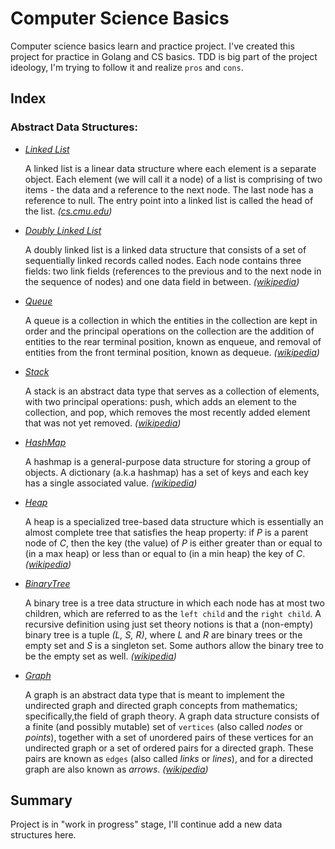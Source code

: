 # Computer Science Basics

Computer science basics learn and practice project.
I've created this project for practice in Golang and CS basics.
TDD is big part of the project ideology, I'm trying to follow it and realize `pros` and `cons`.

## Index

### Abstract Data Structures:

- *[Linked List](https://github.com/zhikiri/data-structs/tree/master/linkedlist)*

    A linked list is a linear data structure where each element is a separate object.
    Each element (we will call it a node) of a list is comprising of two items - the data and a reference to the next node.
    The last node has a reference to null.
    The entry point into a linked list is called the head of the list.
    _([cs.cmu.edu](https://www.cs.cmu.edu/~adamchik/15-121/lectures/Linked%20Lists/linked%20lists.html))_

- *[Doubly Linked List](https://github.com/zhikiri/data-structs/tree/master/doublylinkedlist)*

    A doubly linked list is a linked data structure that consists of a set of sequentially linked records called nodes.
    Each node contains three fields: two link fields (references to the previous and to the next node in the sequence of nodes) and one data field in between.
    _([wikipedia](https://www.google.com/url?sa=t&rct=j&q=&esrc=s&source=web&cd=3&cad=rja&uact=8&ved=2ahUKEwjq0rKZl-bfAhXjTN8KHTpzCNQQFjACegQIBxAM&url=https%3A%2F%2Fen.wikipedia.org%2Fwiki%2FDoubly_linked_list&usg=AOvVaw2i79U3eC1SVbc0Lb_p3SaA))_

- *[Queue](https://github.com/zhikiri/data-structs/tree/master/Queue)*

    A queue is a collection in which the entities in the collection are kept in order and the principal operations on the collection are the addition of entities to the rear terminal position, known as enqueue, and removal of entities from the front terminal position, known as dequeue.
    _([wikipedia](https://www.google.com/url?sa=t&rct=j&q=&esrc=s&source=web&cd=29&cad=rja&uact=8&ved=2ahUKEwiYqcXxl-bfAhWMnOAKHW02CYwQmhMwHHoECAcQAg&url=https%3A%2F%2Fen.wikipedia.org%2Fwiki%2FQueue_(abstract_data_type)&usg=AOvVaw1BO0VgZx0kEjEbyNKGm-AY))_

- *[Stack](https://github.com/zhikiri/data-structs/tree/master/Stack)*

    A stack is an abstract data type that serves as a collection of elements, with two principal operations: push, which adds an element to the collection, and pop, which removes the most recently added element that was not yet removed.
    _([wikipedia](https://www.google.com/url?sa=t&rct=j&q=&esrc=s&source=web&cd=33&cad=rja&uact=8&ved=2ahUKEwiXvr-2mObfAhXvmuAKHYRGAz8QmhMwIHoECAQQAg&url=https%3A%2F%2Fen.wikipedia.org%2Fwiki%2FStack_(abstract_data_type)&usg=AOvVaw11tsNRtwLwvkwPHi2ztl4s))_

- *[HashMap](https://github.com/zhikiri/data-structs/tree/master/HashMap)*

    A hashmap is a general-purpose data structure for storing a group of objects.
    A dictionary (a.k.a hashmap) has a set of keys and each key has a single associated value.
    _([wikipedia](https://www.google.com/url?sa=t&rct=j&q=&esrc=s&source=web&cd=2&cad=rja&uact=8&ved=2ahUKEwiZn9WnmebfAhXGnuAKHaTjB9MQFjABegQIABAE&url=https%3A%2F%2Fen.wikibooks.org%2Fwiki%2FA-level_Computing%2FAQA%2FPaper_1%2FFundamentals_of_data_structures%2FDictionaries&usg=AOvVaw2-AeG29RAM_OsSDv5c2EMA))_

- *[Heap](https://github.com/zhikiri/data-structs/tree/master/Heap)*

    A heap is a specialized tree-based data structure which is essentially an almost complete tree that satisfies the heap property:
    if *P* is a parent node of *C*, then the key (the value) of *P* is either greater than or equal to (in a max heap) or less than or equal to (in a min heap) the key of *C*.
    _([wikipedia](https://www.google.com/url?sa=t&rct=j&q=&esrc=s&source=web&cd=3&cad=rja&uact=8&ved=2ahUKEwj2oNvYmObfAhWpd98KHZkNAwkQFjACegQIBhAK&url=https%3A%2F%2Fen.wikipedia.org%2Fwiki%2FHeap_(data_structure)&usg=AOvVaw1G_jbAavnc1nT0nQUqPzII))_

- *[BinaryTree](https://github.com/zhikiri/data-structures/tree/master/BinaryTree)*

    A binary tree is a tree data structure in which each node has at most two children, which are referred to as the `left child` and the `right child`. A recursive definition using just set theory notions is that a (non-empty) binary tree is a tuple *(L, S, R)*, where *L* and *R* are binary trees or the empty set and *S* is a singleton set. Some authors allow the binary tree to be the empty set as well.
    _([wikipedia](https://en.wikipedia.org/wiki/Binary_tree))_

- *[Graph](https://github.com/zhikiri/data-structures/tree/master/Graph)*

    A graph is an abstract data type that is meant to implement the undirected graph and directed graph concepts from mathematics; specifically,the field of graph theory. A graph data structure consists of a finite (and possibly mutable) set of `vertices` (also called _nodes_ or _points_), together with a set of unordered pairs of these vertices for an undirected graph or a set of ordered pairs for a directed graph. These pairs are known as `edges` (also called _links_ or _lines_), and for a directed graph are also known as _arrows_.
    _([wikipedia](https://en.wikipedia.org/wiki/Graph_(abstract_data_type)))_

## Summary

Project is in "work in progress" stage, I'll continue add a new data structures here.
